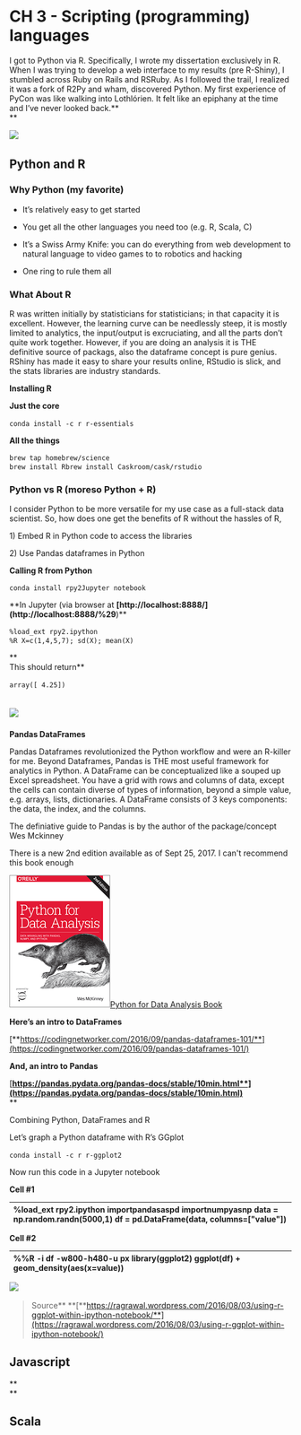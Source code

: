 # CH 3 - **Scripting \(programming\) languages**

I got to Python via R. Specifically, I wrote my dissertation exclusively in R. When I was trying to develop a web interface to my results \(pre R-Shiny\), I stumbled across Ruby on Rails and RSRuby. As I followed the trail, I realized it was a fork of R2Py and wham, discovered Python. My first experience of PyCon was like walking into Lothlórien. It felt like an epiphany at the time and I’ve never looked back.**      
**

![](https://lh4.googleusercontent.com/u-GWg5BExS9Zh0f5IH8iqhN6GhtGouxala-Lhzf1BA4sMdNfiOfRN917D6kWJk-z8q35OcLLRq-tvuZApNqYZhv3Axz5-VcItyBdI9kUP7TfFjJyfYHQSMjcP1FHMgcYXhefFibX)

## Python and R

### **Why Python \(my favorite\)**

* It’s relatively easy to get started

* You get all the other languages you need too \(e.g. R, Scala, C\)

* It’s a Swiss Army Knife: you can do everything from web development to natural language to video games to to robotics and hacking

* One ring to rule them all

### **What About R**

R was written initially by statisticians for statisticians; in that capacity it is excellent. However, the learning curve can be needlessly steep, it is mostly limited to analytics, the input/output is excruciating, and all the parts don’t quite work together. However, if you are doing an analysis it is THE definitive source of packags, also the dataframe concept is pure genius. RShiny has made it easy to share your results online, RStudio is slick, and the stats libraries are industry standards.

**Installing R**

**Just the core**

`conda install -c r r-essentials`

**All the things**

```
brew tap homebrew/science 
brew install Rbrew install Caskroom/cask/rstudio
```

### **Python vs R \(moreso Python + R\)**

I consider Python to be more versatile for my use case as a full-stack data scientist. So, how does one get the benefits of R without the hassles of R,

1\) Embed R in Python code to access the libraries

2\) Use Pandas dataframes in Python

**Calling R from Python**

```
conda install rpy2Jupyter notebook
```

**In Jupyter \(via browser at **[http://localhost:8888/\](http://localhost:8888/%29**\)\*\*

```
%load_ext rpy2.ipython 
%R X=c(1,4,5,7); sd(X); mean(X)
```

**  
This should return**

`array([ 4.25])`

## ![](https://lh3.googleusercontent.com/Ug-msJjCNnVPRWSbtrOdh6Tew1_Z0pCyFAFxWtWujIdnTwt_rCd_y8ItB8gq147YHp5Gf1_A029Z0YsLtwg-pemjypCs3D70RgmKcS9ltUoCR3pH8deU9WQrYBIyLDbFChKPTeg0)

**Pandas DataFrames**

Pandas Dataframes revolutionized the Python workflow and were an R-killer for me. Beyond Dataframes, Pandas is THE most useful framework for analytics in Python. A DataFrame can be conceptualized like a souped up Excel spreadsheet. You have a grid with rows and columns of data, except the cells can contain diverse of types of information, beyond a simple value, e.g. arrays, lists, dictionaries. A DataFrame consists of 3 keys components: the data, the index, and the columns.

The definiative guide to Pandas is by the author of the package/concept Wes Mckinney

There is a new 2nd edition available as of Sept 25, 2017. I can't recommend this book enough

![](/assets/pandas.png)[Python for Data Analysis Book](http://wesmckinney.com/pages/book.html)

**Here’s an intro to DataFrames**

[**https://codingnetworker.com/2016/09/pandas-dataframes-101/**](https://codingnetworker.com/2016/09/pandas-dataframes-101/)

**And, an intro to Pandas**

[**https://pandas.pydata.org/pandas-docs/stable/10min.html**](https://pandas.pydata.org/pandas-docs/stable/10min.html)**      
**

Combining Python, DataFrames and R

Let’s graph a Python dataframe with R’s GGplot

`conda install -c r r-ggplot2`

Now run this code in a Jupyter notebook

**Cell \#1**

| %load\_ext rpy2.ipython importpandasaspd importnumpyasnp data = np.random.randn\(5000,1\) df = pd.DataFrame\(data, columns=\["value"\]\) |
| :--- |


**Cell \#2**

| %%R -i df -w800-h480-u px library\(ggplot2\) ggplot\(df\) + geom\_density\(aes\(x=value\)\) |
| :--- |


![](https://lh5.googleusercontent.com/zz9kIap_7A4A7gMmdrxUk71oqFNBKUxZuWDQfY8WY09lpqefpwhRge20uEzFGK10vYc21UqTGApkD7uYjbcADfKqV-mCz7Ugs6c5T_-AqNCM550P9W41xZ1dMqUETWeDdti-n5MN)

> Source** **[**https://ragrawal.wordpress.com/2016/08/03/using-r-ggplot-within-ipython-notebook/**](https://ragrawal.wordpress.com/2016/08/03/using-r-ggplot-within-ipython-notebook/)

## **Javascript**

**      
**

## **Scala**



